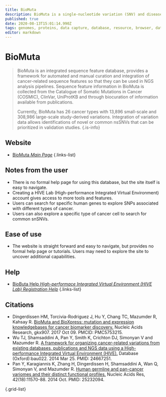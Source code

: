 ```yaml
---
title: BioMuta
description: BioMuta is a single-nucleotide variation (SNV) and disease association database where variations are mapped to genomes and RefSeq nucleotide entries, and unified through UniProtKB/Swiss-Prot positional coordinates.
published: true
date: 2020-08-13T15:01:14.990Z
tags: genomes, proteins, data capture, database, resource, browser, data visualization, data export, eukaryota, curated, phenotype, mutant
editor: markdown
---
```


# BioMuta

>  BioMuta is an integrated sequence feature database, provides a framework for automated and manual curation and integration of cancer-related sequence features so that they can be used in NGS analysis pipelines. Sequence feature information in BioMuta is collected from the Catalogue of Somatic Mutations in Cancer (COSMIC), ClinVar, UniProtKB and through biocuration of information available from publications.
>
> Currently, BioMuta has 26 cancer types with 13,896 small-scale and 308,986 large-scale study-derived variations. Integration of variation data allows identifications of novel or common nsSNVs that can be prioritized in validation studies.
{.is-info}

 

## Website 

- [BioMuta *Main Page*](https://hive.biochemistry.gwu.edu/biomuta/about)
 {.links-list}


## Notes from the user

- There is no formal help page for using this database, but the site itself is easy to navigate. 
- Creating a HIVE Lab (High-performance Integrated Virtual Environment) account gives access to more tools and features. 
- Users can search for specific human genes to explore SNPs associated with different types of cancer. 
- Users can also explore a specific type of cancer cell to search for common snSNVs.

## Ease of use

- The website is straight forward and easy to navigate, but provides no formal help page or tutorials. Users may need to explore the site to uncover additional capabilities. 

## Help

- [BioButa Help *High-performace Integrated Virtual Environment (HIVE Lab) Registration Help*](https://hive.biochemistry.gwu.edu/sitehelp)
{.links-list}

## Citations

- Dingerdissen HM, Torcivia-Rodriguez J, Hu Y, Chang TC, Mazumder R, Kahsay R. [BioMuta and BioXpress: mutation and expression knowledgebases for cancer biomarker discovery.](https://academic.oup.com/nar/article/46/D1/D1128/4372542) Nucleic Acids Research, gkx907. 2017 Oct 09. PMCID: PMC5753215.
-	Wu TJ, Shamsaddini A, Pan Y, Smith K, Crichton DJ, Simonyan V and Mazumder R. [A framework for organizing cancer-related variations from existing databases, publications and NGS data using a High-performance Integrated Virtual Environment (HIVE).](https://academic.oup.com/database/article/doi/10.1093/database/bau022/2633841) Database (Oxford):bau022. 2014 Mar 25. PMID: 24667251.
-	Pan Y, Karagiannis K, Zhang H, Dingerdissen H, Shamsaddini A, Wan Q, Simonyan V, and Mazumder R. [Human germline and pan-cancer variomes and their distinct functional profiles.](https://academic.oup.com/nar/article/42/18/11570/2434673) Nucleic Acids Res, 42(18):11570-88. 2014 Oct. PMID: 25232094.

{.grid-list}



